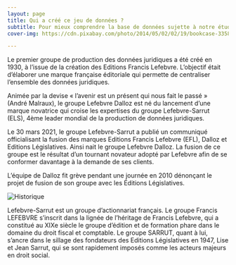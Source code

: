 ```yaml
---
layout: page
title: Qui a créé ce jeu de données ?
subtitle: Pour mieux comprendre la base de données sujette à notre étude, il s'agira d'abord de retracer l'histoire de Francis Lefebvre. 
cover-img: https://cdn.pixabay.com/photo/2014/05/02/02/19/bookcase-335849_1280.jpg

---
```


Le premier groupe de production des données juridiques a été créé en 1930, à l’issue de la création des Editions Francis Lefebvre. L’objectif était d’élaborer une marque française éditoriale qui permette de centraliser l’ensemble des données juridiques.

Animée par la devise « l’avenir est un présent qui nous fait le passé » (André Malraux), le groupe Lefebvre Dalloz est né du lancement d’une marque novatrice qui croise les expertises du groupe Lefebvre-Sarrut (ELS), 4ème leader mondial de la production de données juridiques.

Le 30 mars 2021, le groupe Lefebvre-Sarrut a publié un communiqué officialisant la fusion des marques Editions Francis Lefebvre (EFL), Dalloz et Editions Législatives. Ainsi nait le groupe Lefebvre Dalloz.
La fusion de ce groupe est le résultat d’un tournant novateur adopté par Lefebvre afin de se conformer davantage à la demande de ses clients.

L’équipe de Dalloz fit grève pendant une journée en 2010 dénonçant le projet de fusion de son groupe avec les Éditions Législatives.


![Historique](https://i.postimg.cc/rmVvs26r/Historique-F-Lefebvre.png)


Lefebvre-Sarrut est un groupe d’actionnariat français. Le groupe Francis LEFEBVRE s’inscrit dans la lignée de l’héritage de Francis Lefebvre, qui a constitué au XIXe siècle le groupe d’édition et de formation phare dans le domaine du droit fiscal et comptable. Le groupe SARRUT, quant à lui, s’ancre dans le sillage des fondateurs des Editions Législatives en 1947, Lise et Jean Sarrut, qui se sont rapidement imposés comme les acteurs majeurs en droit social.
